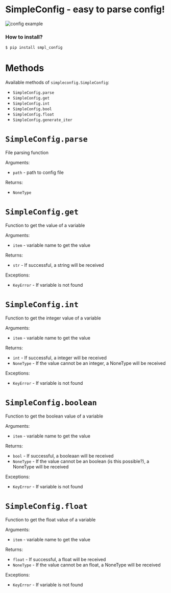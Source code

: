 # SimpleConfig - easy to parse config!

![config example](https://github.com/user-attachments/assets/5c738895-34bf-4f4d-9cb3-67ce08e20fc8)


### How to install? 
```bash
$ pip install smpl_config
```
# Methods

Available methods of `simpleconfig.SimpleConfig`:
* `SimpleConfig.parse`
* `SimpleConfig.get`
* `SimpleConfig.int`
* `SimpleConfig.bool`
* `SimpleConfig.float`
* `SimpleConfig.generate_iter`

# `SimpleConfig.parse`

File parsing function

Arguments:
* `path` - path to config file

Returns:
* `NoneType`

# `SimpleConfig.get`

Function to get the value of a variable

Arguments:
* `item` - variable name to get the value

Returns:
* `str` - If successful, a string will be received

Exceptions:
* `KeyError` - If variable is not found

# `SimpleConfig.int`

Function to get the integer value of a variable

Arguments:
* `item` - variable name to get the value

Returns:
* `int` - If successful, a integer will be received
* `NoneType` - If the value cannot be an integer, a NoneType will be received

Exceptions:
* `KeyError` - If variable is not found

# `SimpleConfig.boolean`

Function to get the boolean value of a variable

Arguments:
* `item` - variable name to get the value

Returns:
* `bool` - If successful, a booleaan will be received
* `NoneType` - If the value cannot be an boolean (is this possible?), a NoneType will be received

Exceptions:
* `KeyError` - If variable is not found

# `SimpleConfig.float`

Function to get the float value of a variable

Arguments:
* `item` - variable name to get the value

Returns:
* `float` - If successful, a float will be received
* `NoneType` - If the value cannot be an float, a NoneType will be received

Exceptions:
* `KeyError` - If variable is not found
